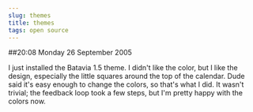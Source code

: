 ```yaml
---
slug: themes
title: themes
tags: open source
---
```


##20:08 Monday 26 September 2005

I just installed the Batavia 1.5 theme.  I didn't like the color, but I like the design, especially the little  squares around the top of the calendar.  Dude said it's easy enough to change the colors, so that's what I did.  It wasn't trivial; the feedback loop took a few steps, but I'm pretty happy with the colors now.

